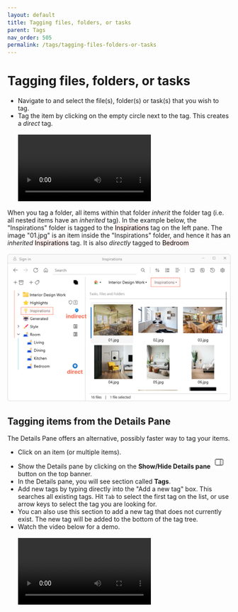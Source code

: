 ```yaml
---
layout: default
title: Tagging files, folders, or tasks
parent: Tags
nav_order: 505
permalink: /tags/tagging-files-folders-or-tasks
---
```


# Tagging files, folders, or tasks

- Navigate to and select the file(s), folder(s) or task(s) that you wish to tag.
- Tag the item by clicking on the empty circle next to the tag. This creates a *direct* tag. <br/><br/>
    <video autoplay loop controls>
    <source src="../img/v1.2-MP4-Tagging-an-Item.mp4" type="video/mp4">
    </video>

When you tag a folder, all items within that folder *inherit* the folder tag (i.e. all nested items have an *inherited* tag). In the example below, the "Inspirations" folder is tagged to the <mark style="background-color: #FFF0EE">Inspirations</mark> tag on the left pane. The image "01.jpg" is an item inside the "Inspirations" folder, and hence it has an *inherited* <mark style="background-color: #FFF0EE">Inspirations</mark> tag. It is also *directly* tagged to <mark style="background-color: #FFF0EE">Bedroom</mark><br/><br/>![Direct and indirect tags](../img/v1.2-PNG-Direct-and-Indirect-Tags.png)


## Tagging items from the Details Pane

The Details Pane offers an alternative, possibly faster way to tag your items.

- Click on an item (or multiple items).
- Show the Details pane by clicking on the **Show/Hide Details pane**<img src="../img/v1.2-PNG-Toggle-Details-Pane.png" alt="Details Pane" width="30" style="padding: 0px 3px 0px 3px"/>button on the top banner.
- In the Details pane, you will see section called **Tags**.
- Add new tags by typing directly into the "Add a new tag" box. This searches all existing tags. Hit `Tab` to select the first tag on the list, or use arrow keys to select the tag you are looking for. 
- You can also use this section to add a new tag that does not currently exist. The new tag will be added to the bottom of the tag tree.
- Watch the video below for a demo.<br/><br/>
  <video controls>
  <source src="../img/v1.2-MP4-Tagging-from-Details-Pane.mp4" type="video/mp4">
  </video>
